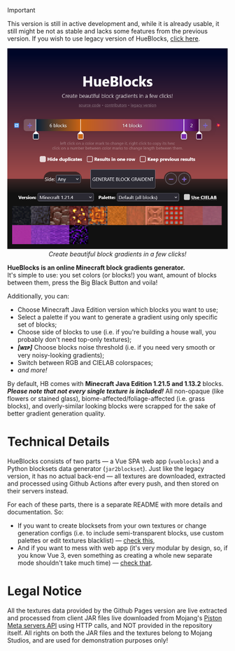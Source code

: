 > [!IMPORTANT]
> This version is still in active development and, while it is already usable, it still might be not as stable and lacks some features from the previous version. If you wish to use legacy version of HueBlocks, [click here](https://1280px.github.io/hueblocks).

<p align=center>
  <a href="https://1280px.github.io/hueblocks-new/">
    <img src='readme-pic.png'><br>
  </a>
  <i>Create beautiful block gradients in a few clicks!</i>
</p>


<b>HueBlocks is an online Minecraft block gradients generator.</b>
<br>It's simple to use: you set colors (or blocks!) you want, amount of blocks between them, press the Big Black Button and voila!

Additionally, you can:
- Choose Minecraft Java Edition version which blocks you want to use;
- Select a palette if you want to generate a gradient using only specific set of blocks;
- Choose side of blocks to use (i.e. if you're building a house wall, you probably don't need top-only textures);
- ***[ᴡɪᴘ]*** Choose blocks noise threshold (i.e. if you need very smooth or very noisy-looking gradients);
- Switch between RGB and CIELAB colorspaces;
- *and more!*

By default, HB comes with **Minecraft Java Edition 1.21.5 and 1.13.2** blocks.
<br>***Please note that not every single texture is included!***
All non-opaque (like flowers or stained glass), biome-affected/foliage-affected (i.e. grass blocks), and overly-similar looking blocks were scrapped for the sake of better gradient generation quality.


# Technical Details

HueBlocks consists of two parts — a Vue SPA web app (`vueblocks`) and a Python blocksets data generator (`jar2blockset`).
Just like the legacy version, it has no actual back-end — all textures are downloaded, extracted and processed using Github Actions after every push, and then stored on their servers instead.

For each of these parts, there is a separate README with more details and documentation. So:
- If you want to create blocksets from your own textures or change generation configs (i.e. to include semi-transparent blocks, use custom palettes or edit textures blacklist) — [check this](https://github.com/1280px/hueblocks-new/tree/master/jar2blockset#readme),
- And if you want to mess with web app (it's very modular by design, so, if you know Vue 3, even something as creating a whole new separate mode shouldn't take much time) — [check that](https://github.com/1280px/hueblocks-new/tree/master/vueblocks#readme).


# Legal Notice

All the textures data provided by the Github Pages version are live extracted and processed from client JAR files 
live downloaded from Mojang's [Piston Meta servers API](https://gist.github.com/skyrising/95a8e6a7287634e097ecafa2f21c240f) using HTTP calls, and NOT provided in the repository itself. 
All rights on both the JAR files and the textures belong to Mojang Studios, and are used for demonstration purposes only!
